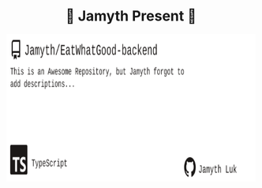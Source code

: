 <!-- built at 7/5/2025, 2:17:26 PM -->
<h1 align="center">
🎉 Jamyth Present 🎉
</h1>
<p align="center">
    <a href="https://github.com/Jamyth/EatWhatGood-backend">
        <img width="1000" height="300" src="./readme.svg" />
    </a>
</p>